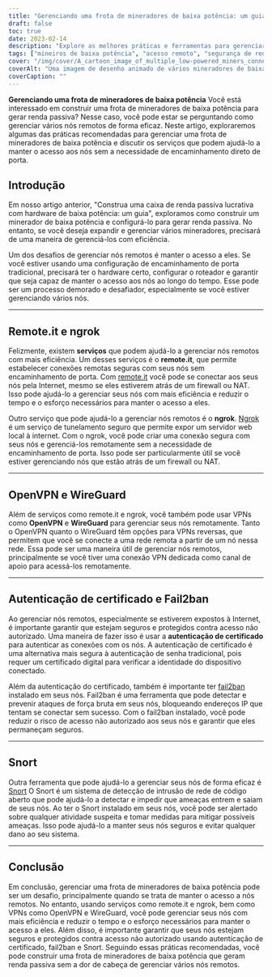 ```yaml
---
title: "Gerenciando uma frota de mineradores de baixa potência: um guia para acesso remoto e segurança"
draft: false
toc: true
date: 2023-02-14
description: "Explore as melhores práticas e ferramentas para gerenciar uma frota de mineradores de baixa potência, incluindo remote.it, ngrok, OpenVPN, WireGuard e muito mais."
tags: ["mineiros de baixa potência", "acesso remoto", "segurança de rede", "openvpn", "guarda-fios", "bufar", "ngrok"]
cover: "/img/cover/A_cartoon_image_of_multiple_low-powered_miners_connected.png"
coverAlt: "Uma imagem de desenho animado de vários mineradores de baixa potência conectados a um hub de rede com as ferramentas discutidas no artigo."
coverCaption: ""
---
```


**Gerenciando uma frota de mineradores de baixa potência**
Você está interessado em construir uma frota de mineradores de baixa potência para gerar renda passiva? Nesse caso, você pode estar se perguntando como gerenciar vários nós remotos de forma eficaz. Neste artigo, exploraremos algumas das práticas recomendadas para gerenciar uma frota de mineradores de baixa potência e discutir os serviços que podem ajudá-lo a manter o acesso aos nós sem a necessidade de encaminhamento direto de porta.

## Introdução
Em nosso artigo anterior, "Construa uma caixa de renda passiva lucrativa com hardware de baixa potência: um guia", exploramos como construir um minerador de baixa potência e configurá-lo para gerar renda passiva. No entanto, se você deseja expandir e gerenciar vários mineradores, precisará de uma maneira de gerenciá-los com eficiência.

Um dos desafios de gerenciar nós remotos é manter o acesso a eles. Se você estiver usando uma configuração de encaminhamento de porta tradicional, precisará ter o hardware certo, configurar o roteador e garantir que seja capaz de manter o acesso aos nós ao longo do tempo. Esse pode ser um processo demorado e desafiador, especialmente se você estiver gerenciando vários nós.

______

## Remote.it e ngrok

Felizmente, existem **serviços** que podem ajudá-lo a gerenciar nós remotos com mais eficiência. Um desses serviços é o **remote.it**, que permite estabelecer conexões remotas seguras com seus nós sem encaminhamento de porta. Com [remote.it](https://www.remote.it/) você pode se conectar aos seus nós pela Internet, mesmo se eles estiverem atrás de um firewall ou NAT. Isso pode ajudá-lo a gerenciar seus nós com mais eficiência e reduzir o tempo e o esforço necessários para manter o acesso a eles.

Outro serviço que pode ajudá-lo a gerenciar nós remotos é o **ngrok**. [Ngrok](https://ngrok.com/) é um serviço de tunelamento seguro que permite expor um servidor web local à internet. Com o ngrok, você pode criar uma conexão segura com seus nós e gerenciá-los remotamente sem a necessidade de encaminhamento de porta. Isso pode ser particularmente útil se você estiver gerenciando nós que estão atrás de um firewall ou NAT.

______

## OpenVPN e WireGuard

Além de serviços como remote.it e ngrok, você também pode usar VPNs como **OpenVPN** e **WireGuard** para gerenciar seus nós remotamente. Tanto o OpenVPN quanto o WireGuard têm opções para VPNs reversas, que permitem que você se conecte a uma rede remota a partir de um nó nessa rede. Essa pode ser uma maneira útil de gerenciar nós remotos, principalmente se você tiver uma conexão VPN dedicada como canal de apoio para acessá-los remotamente.

______

## Autenticação de certificado e Fail2ban

Ao gerenciar nós remotos, especialmente se estiverem expostos à Internet, é importante garantir que estejam seguros e protegidos contra acesso não autorizado. Uma maneira de fazer isso é usar a **autenticação de certificado** para autenticar as conexões com os nós. A autenticação de certificado é uma alternativa mais segura à autenticação de senha tradicional, pois requer um certificado digital para verificar a identidade do dispositivo conectado.

Além da autenticação do certificado, também é importante ter [fail2ban](https://www.fail2ban.org/wiki/index.php/Main_Page) instalado em seus nós. Fail2ban é uma ferramenta que pode detectar e prevenir ataques de força bruta em seus nós, bloqueando endereços IP que tentam se conectar sem sucesso. Com o fail2ban instalado, você pode reduzir o risco de acesso não autorizado aos seus nós e garantir que eles permaneçam seguros.

______

## Snort

Outra ferramenta que pode ajudá-lo a gerenciar seus nós de forma eficaz é [Snort](https://www.snort.org/) O Snort é um sistema de detecção de intrusão de rede de código aberto que pode ajudá-lo a detectar e impedir que ameaças entrem e saiam de seus nós. Ao ter o Snort instalado em seus nós, você pode ser alertado sobre qualquer atividade suspeita e tomar medidas para mitigar possíveis ameaças. Isso pode ajudá-lo a manter seus nós seguros e evitar qualquer dano ao seu sistema.

______

## Conclusão

Em conclusão, gerenciar uma frota de mineradores de baixa potência pode ser um desafio, principalmente quando se trata de manter o acesso a nós remotos. No entanto, usando serviços como remote.it e ngrok, bem como VPNs como OpenVPN e WireGuard, você pode gerenciar seus nós com mais eficiência e reduzir o tempo e o esforço necessários para manter o acesso a eles. Além disso, é importante garantir que seus nós estejam seguros e protegidos contra acesso não autorizado usando autenticação de certificado, fail2ban e Snort. Seguindo essas práticas recomendadas, você pode construir uma frota de mineradores de baixa potência que geram renda passiva sem a dor de cabeça de gerenciar vários nós remotos.
